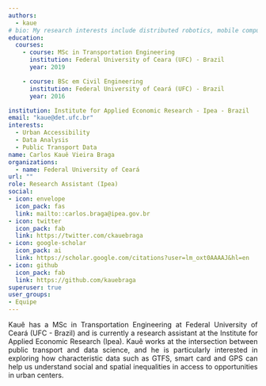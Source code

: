 ```yaml
---
authors:
  - kaue
# bio: My research interests include distributed robotics, mobile computing and programmable matter.
education:
  courses:
    - course: MSc in Transportation Engineering
      institution: Federal University of Ceara (UFC) - Brazil
      year: 2019

    - course: BSc em Civil Engineering 
      institution: Federal University of Ceará (UFC) - Brazil
      year: 2016

institution: Institute for Applied Economic Research - Ipea - Brazil
email: "kaue@det.ufc.br"
interests:
  - Urban Accessibility
  - Data Analysis
  - Public Transport Data
name: Carlos Kauê Vieira Braga
organizations:
  - name: Federal University of Ceará
url: ""
role: Research Assistant (Ipea)
social:
- icon: envelope
  icon_pack: fas
  link: mailto::carlos.braga@ipea.gov.br
- icon: twitter
  icon_pack: fab
  link: https://twitter.com/ckauebraga
- icon: google-scholar
  icon_pack: ai
  link: https://scholar.google.com/citations?user=lm_oxt0AAAAJ&hl=en
- icon: github
  icon_pack: fab
  link: https://github.com/kauebraga
superuser: true
user_groups:
- Equipe
---
```


<p align="justify"> Kauê has a MSc in Transportation Engineering at Federal University of Ceará (UFC - Brazil) and is currently a research assistant at the Institute for Applied Economic Research (Ipea). Kauê works at the intersection between public transport and data science, and he is particularly interested in exploring how characteristic data such as GTFS, smart card and GPS can help us understand social and spatial inequalities in access to opportunities in urban centers. </p>

